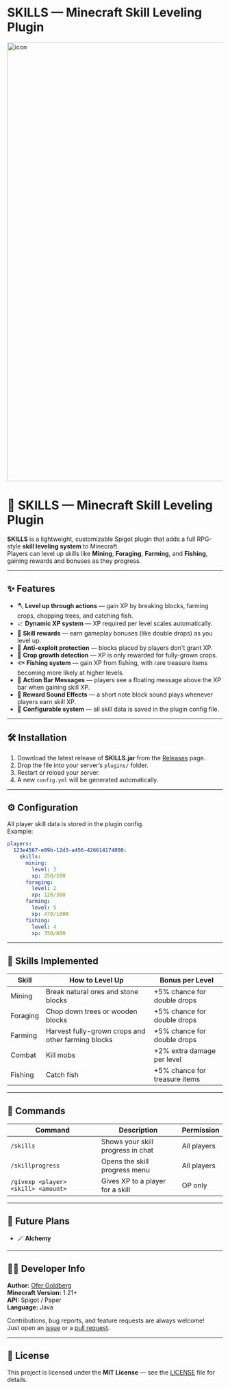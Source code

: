 # SKILLS — Minecraft Skill Leveling Plugin

<img width="1024" height="1024" alt="icon" src="https://github.com/user-attachments/assets/a87b925e-d1cb-4457-9726-9e524412299a" />

# 🧠 SKILLS — Minecraft Skill Leveling Plugin

**SKILLS** is a lightweight, customizable Spigot plugin that adds a full RPG-style **skill leveling system** to Minecraft.  
Players can level up skills like **Mining**, **Foraging**, **Farming**, and **Fishing**, gaining rewards and bonuses as they progress.

---

## ✨ Features

- 🪓 **Level up through actions** — gain XP by breaking blocks, farming crops, chopping trees, and catching fish.
- 📈 **Dynamic XP system** — XP required per level scales automatically.
- 💎 **Skill rewards** — earn gameplay bonuses (like double drops) as you level up.
- 🧱 **Anti-exploit protection** — blocks placed by players don't grant XP.
- 🌾 **Crop growth detection** — XP is only rewarded for fully-grown crops.
- 🐟 **Fishing system** — gain XP from fishing, with rare treasure items becoming more likely at higher levels.
- 💬 **Action Bar Messages** — players see a floating message above the XP bar when gaining skill XP.
- 🔔 **Reward Sound Effects** — a short note block sound plays whenever players earn skill XP.
- 🧰 **Configurable system** — all skill data is saved in the plugin config file.

---

## 🛠️ Installation

1. Download the latest release of **SKILLS.jar** from the [Releases](../../releases) page.  
2. Drop the file into your server’s `plugins/` folder.  
3. Restart or reload your server.  
4. A new `config.yml` will be generated automatically.

---

## ⚙️ Configuration

All player skill data is stored in the plugin config.  
Example:

```yaml
players:
  123e4567-e89b-12d3-a456-426614174000:
    skills:
      mining:
        level: 3
        xp: 250/500
      foraging:
        level: 2
        xp: 120/300
      farming:
        level: 5
        xp: 470/1000
      fishing:
        level: 4
        xp: 350/800
```

---

## 🧾 Skills Implemented

| Skill     | How to Level Up                       | Bonus per Level                 |
|------------|---------------------------------------|---------------------------------|
| Mining     | Break natural ores and stone blocks   | +5% chance for double drops     |
| Foraging   | Chop down trees or wooden blocks      | +5% chance for double drops     |
| Farming    | Harvest fully-grown crops and other farming blocks | +5% chance for double drops     |
| Combat     | Kill mobs                            | +2% extra damage per level      |
| Fishing    | Catch fish                            | +5% chance for treasure items |

---

## 💬 Commands

| Command | Description | Permission |
|----------|--------------|-------------|
| `/skills` | Shows your skill progress in chat | All players |
| `/skillprogress` | Opens the skill progress menu | All players |
| `/givexp <player> <skill> <amount>` | Gives XP to a player for a skill | OP only |

---

## 🚀 Future Plans
- 🪄 **Alchemy**

---

## 👩‍💻 Developer Info

**Author:** [Ofer Goldberg](https://github.com/master3716)  
**Minecraft Version:** 1.21+  
**API:** Spigot / Paper  
**Language:** Java  

Contributions, bug reports, and feature requests are always welcome!  
Just open an [issue](../../issues) or a [pull request](../../pulls).

---

## 🧡 License

This project is licensed under the **MIT License** — see the [LICENSE](LICENSE) file for details.
